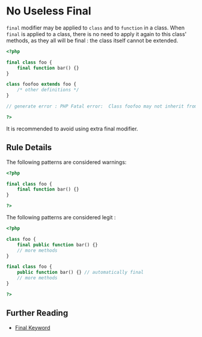 <!-- Good Practices -->
# No Useless Final

`final` modifier may be applied to `class` and to `function` in a class. When `final` is applied to a class, there is no need to apply it again to this class' methods, as they all will be final : the class itself cannot be extended.

```php
<?php

final class foo {
    final function bar() {}
}

class foofoo extends foo {
	/* other definitions */
}

// generate error : PHP Fatal error:  Class foofoo may not inherit from final class (bar)

?>
```

It is recommended to avoid using extra final modifier.

## Rule Details

The following patterns are considered warnings:

```php
<?php

final class foo {
    final function bar() {}
}

?>
```

The following patterns are considered legit :

```php
<?php

class foo {
    final public function bar() {}
    // more methods
}

final class foo {
    public function bar() {} // automatically final
    // more methods
}

?>
```

<!--
### Options

## When Not To Use It

-->

## Further Reading
* [Final Keyword](http://php.net/manual/en/language.oop5.final.php)